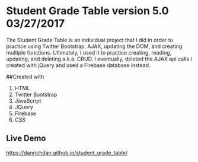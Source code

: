 # Student Grade Table version 5.0 03/27/2017

The Student Grade Table is an individual project that I did in order to practice using Twitter Bootstrap, AJAX, updating the DOM, and creating multiple functions.  Ultimately, I used it to practice creating, reading, updating, and deleting a.k.a. CRUD.  I eventually, deleted the AJAX api calls I created with jQuery and used a Firebase database instead.    


##Created with

1. HTML
2. Twitter Bootstrap
3. JavaScript
4. JQuery
5. Firebase
6. CSS


## Live Demo

https://danrichdan.github.io/student_grade_table/
